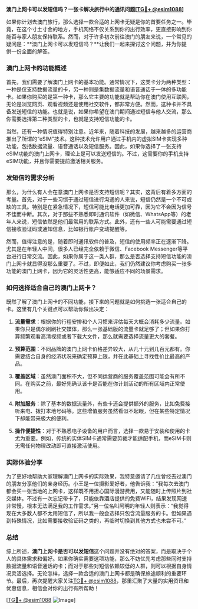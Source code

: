 **澳门上网卡可以发短信吗？一张卡解决旅行中的通讯问题[[TG💪+ @esim1088](https://t.me/s/esim1088)]**

如果你计划去澳门旅行，那么选择一款合适的上网卡无疑是你的首要任务之一。毕竟，在这个寸土寸金的地方，手机网络不仅关系到你的出行效率，更直接影响到你能否与家人朋友保持联系。然而，对于许多初次前往澳门的朋友来说，一个常见的疑问是：**澳门上网卡可以发短信吗？**让我们一起来探讨这个问题，并为你提供一份全面的解答。

### 澳门上网卡的功能概述

首先，我们需要了解澳门上网卡的基本功能。通常情况下，这类卡分为两种类型：一种是仅支持数据流量的卡，另一种则是集数据流量和语音通话于一体的多功能卡。如果你购买的是第一种卡，那么它主要的功能就是帮助你在澳门使用互联网，无论是浏览网页、观看视频还是使用社交软件，都非常方便。然而，这种卡并不具备发送短信的功能。也就是说，如果你希望在澳门期间通过短信与他人交流，那么你需要选择第二种类型的卡，也就是支持短信功能的卡。

当然，还有一种情况值得特别注意。近年来，随着科技的发展，越来越多的运营商推出了所谓的“eSIM”技术。这种技术允许用户通过手机内的虚拟SIM卡实现多种功能，包括数据流量、语音通话以及短信服务。因此，如果你选择了一张支持eSIM功能的澳门上网卡，理论上是可以发送短信的。不过，这需要你的手机支持eSIM功能，并且你需要提前激活相关服务。

### 发短信的需求分析

那么，为什么有人会在意澳门上网卡是否支持短信呢？其实，这背后有着多方面的考量。首先，对于一些习惯于通过短信进行沟通的人来说，短信仍然是一个不可或缺的工具。特别是在紧急情况下，短信可能比电话更加可靠，因为它不会因为信号不佳而中断。其次，对于那些不熟悉即时通讯软件（如微信、WhatsApp等）的老年人来说，短信依然是他们最常用的联系方式。此外，还有一些人可能需要通过短信接收验证码或通知信息，比如银行账户变动提醒等。

然而，值得注意的是，随着即时通讯软件的普及，短信的使用频率正在逐渐下降。尤其是在年轻人中间，很多人已经完全依赖于微信、Facebook Messenger等平台进行日常交流。因此，如果你属于这一类人群，那么是否选择支持短信功能的澳门上网卡就显得没那么重要了。不过，即便如此，我们仍然建议你考虑购买一张多功能的澳门上网卡，因为它的灵活性更高，能够适应不同的场景需求。

### 如何选择适合自己的澳门上网卡？

既然了解了澳门上网卡的不同功能，接下来的问题就是如何挑选一张适合自己的卡。这里有几个关键点可以帮助你做出决定：

1. **流量需求**：根据你的行程安排和个人习惯来评估每天大概会消耗多少流量。如果你只是偶尔刷刷社交媒体，那么一张基础版的流量卡就足够了；但如果你打算频繁观看高清视频或者下载大文件，那么就需要选择流量更大的套餐。

2. **预算范围**：不同品牌的澳门上网卡价格差异较大，从几十元到几百元都有。你需要结合自身的经济状况来确定预算上限，并在此基础上寻找性价比最高的产品。

3. **覆盖区域**：虽然澳门面积不大，但不同运营商的服务覆盖范围可能会有所不同。在购买之前，最好先确认该卡是否能在你计划活动的所有区域内正常使用。

4. **附加服务**：除了基本的数据流量外，有些卡还会提供额外的服务，比如免费接听来电、拨打本地号码等。这些增值服务虽然看似不起眼，但在某些特定情况下却能带来极大的便利。

5. **操作便捷性**：对于不熟悉电子设备的用户而言，选择一款易于安装和使用的卡尤为重要。例如，传统的实体SIM卡通常需要剪裁才能适配手机，而eSIM卡则无需任何物理改动即可直接激活使用。

### 实际体验分享

为了更好地帮助大家理解澳门上网卡的实际效果，我特意邀请了几位曾经去过澳门的朋友分享他们的亲身经历。小王是一位摄影爱好者，他告诉我：“我每次去澳门都会买一张当地的上网卡，这样既不用担心国际漫游费用，又能随时上传照片到社交媒体。不过有一次忘记带卡了，只能依靠酒店提供的免费WiFi，结果发现网速非常慢，根本无法满足我的工作需求。”另一位名叫阿明的年轻人则表示：“我觉得现在大多数人都不太用短信了，所以我一般会选择只包含流量服务的卡。但如果遇到特殊情况，比如需要接收验证码之类的，再临时切换到其他方式也未尝不可。”

### 总结

综上所述，**澳门上网卡是否可以发短信**这个问题并没有绝对的答案，而是取决于个人的具体需求和偏好。如果你确实需要这项功能，那么不妨优先考虑那些同时支持数据流量和语音通话的卡；而对于那些对短信依赖较低的人群，则可以根据自身情况灵活选择。无论怎样，选择一款合适的澳门上网卡都是确保旅途顺利的重要环节。最后，再次提醒大家关注[TG💪+ @esim1088](https://t.me/s/esim1088)，那里汇聚了大量的实用资讯和优惠信息，相信会对你的出行有所帮助！

[[TG💪+ @esim1088](https://t.me/s/esim1088) ![Image](https://i.postimg.cc/4NQfJmqS/Snipaste-2025-05-13-00-14-12.png)]